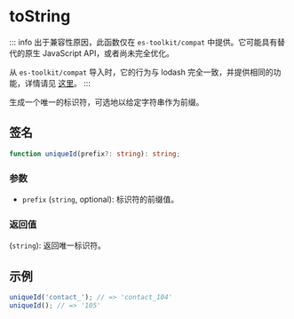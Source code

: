 # toString

::: info
出于兼容性原因，此函数仅在 `es-toolkit/compat` 中提供。它可能具有替代的原生 JavaScript API，或者尚未完全优化。

从 `es-toolkit/compat` 导入时，它的行为与 lodash 完全一致，并提供相同的功能，详情请见 [这里](../../../compatibility.md)。
:::

生成一个唯一的标识符，可选地以给定字符串作为前缀。

## 签名

```typescript
function uniqueId(prefix?: string): string;
```

### 参数

- `prefix` (`string`, optional): 标识符的前缀值。

### 返回值

(`string`): 返回唯一标识符。

## 示例

```typescript
uniqueId('contact_'); // => 'contact_104'
uniqueId(); // => '105'
```
